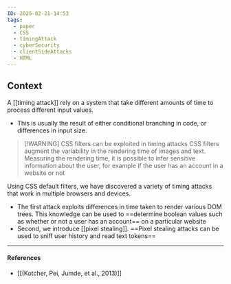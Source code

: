 ```yaml
---
ID: 2025-02-21-14:53
tags:
  - paper
  - CSS
  - timingAttack
  - cyberSecurity
  - clientSideAttacks
  - HTML
---
```

## Context

A [[timing attack]] rely on a system that take different amounts of time to process different input values.
- This is usually the result of either conditional branching in code, or differences in input size.

> [!WARNING] CSS filters can be exploited in timing attacks
> CSS filters augment the variability in the rendering time of images and text. Measuring the rendering time, it is possible to infer sensitive information about the user, for example if the user has an account in a website or not

Using CSS default filters, we have discovered a variety of timing attacks that work in multiple browsers and devices.
- The first attack exploits differences in time taken to render various DOM trees. This knowledge can be used to ==determine boolean values such as whether or not a user has an account== on a particular website
- Second, we introduce [[pixel stealing]]. ==Pixel stealing attacks can be used to sniff user history and read text tokens==

---
#### References
- [[(Kotcher, Pei, Jumde, et al., 2013)]]